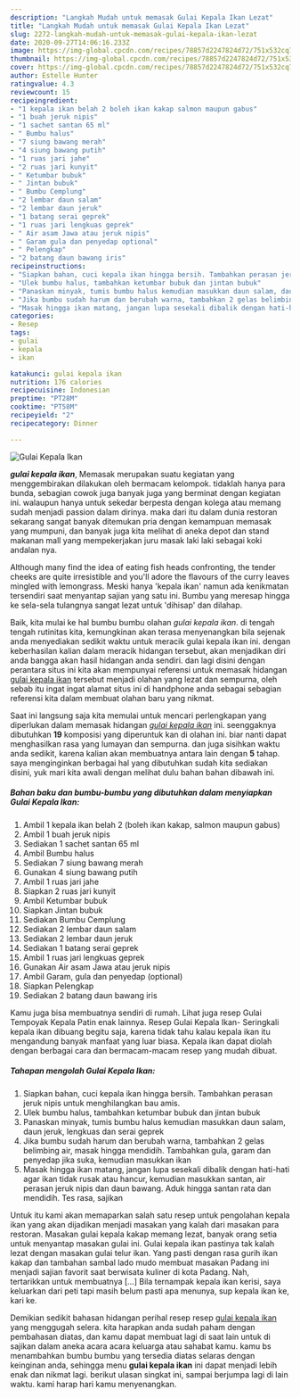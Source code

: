 ```yaml
---
description: "Langkah Mudah untuk memasak Gulai Kepala Ikan Lezat"
title: "Langkah Mudah untuk memasak Gulai Kepala Ikan Lezat"
slug: 2272-langkah-mudah-untuk-memasak-gulai-kepala-ikan-lezat
date: 2020-09-27T14:06:16.233Z
image: https://img-global.cpcdn.com/recipes/78857d2247824d72/751x532cq70/gulai-kepala-ikan-foto-resep-utama.jpg
thumbnail: https://img-global.cpcdn.com/recipes/78857d2247824d72/751x532cq70/gulai-kepala-ikan-foto-resep-utama.jpg
cover: https://img-global.cpcdn.com/recipes/78857d2247824d72/751x532cq70/gulai-kepala-ikan-foto-resep-utama.jpg
author: Estelle Hunter
ratingvalue: 4.3
reviewcount: 15
recipeingredient:
- "1 kepala ikan belah 2 boleh ikan kakap salmon maupun gabus"
- "1 buah jeruk nipis"
- "1 sachet santan 65 ml"
- " Bumbu halus"
- "7 siung bawang merah"
- "4 siung bawang putih"
- "1 ruas jari jahe"
- "2 ruas jari kunyit"
- " Ketumbar bubuk"
- " Jintan bubuk"
- " Bumbu Cemplung"
- "2 lembar daun salam"
- "2 lembar daun jeruk"
- "1 batang serai geprek"
- "1 ruas jari lengkuas geprek"
- " Air asam Jawa atau jeruk nipis"
- " Garam gula dan penyedap optional"
- " Pelengkap"
- "2 batang daun bawang iris"
recipeinstructions:
- "Siapkan bahan, cuci kepala ikan hingga bersih. Tambahkan perasan jeruk nipis untuk menghilangkan bau amis."
- "Ulek bumbu halus, tambahkan ketumbar bubuk dan jintan bubuk"
- "Panaskan minyak, tumis bumbu halus kemudian masukkan daun salam, daun jeruk, lengkuas dan serai geprek"
- "Jika bumbu sudah harum dan berubah warna, tambahkan 2 gelas belimbing air, masak hingga mendidih. Tambahkan gula, garam dan penyedap jika suka, kemudian masukkan ikan"
- "Masak hingga ikan matang, jangan lupa sesekali dibalik dengan hati-hati agar ikan tidak rusak atau hancur, kemudian masukkan santan, air perasan jeruk nipis dan daun bawang. Aduk hingga santan rata dan mendidih. Tes rasa, sajikan"
categories:
- Resep
tags:
- gulai
- kepala
- ikan

katakunci: gulai kepala ikan 
nutrition: 176 calories
recipecuisine: Indonesian
preptime: "PT28M"
cooktime: "PT58M"
recipeyield: "2"
recipecategory: Dinner

---
```



![Gulai Kepala Ikan](https://img-global.cpcdn.com/recipes/78857d2247824d72/751x532cq70/gulai-kepala-ikan-foto-resep-utama.jpg)

<b><i>gulai kepala ikan</i></b>, Memasak merupakan suatu kegiatan yang menggembirakan dilakukan oleh bermacam kelompok. tidaklah hanya para bunda, sebagian cowok juga banyak juga yang berminat dengan kegiatan ini. walaupun hanya untuk sekedar berpesta dengan kolega atau memang sudah menjadi passion dalam dirinya. maka dari itu dalam dunia restoran sekarang sangat banyak ditemukan pria dengan kemampuan memasak yang mumpuni, dan banyak juga kita melihat di aneka depot dan stand makanan mall yang mempekerjakan juru masak laki laki sebagai koki andalan nya.

Although many find the idea of eating fish heads confronting, the tender cheeks are quite irresistible and you&#39;ll adore the flavours of the curry leaves mingled with lemongrass. Meski hanya &#39;kepala ikan&#39; namun ada kenikmatan tersendiri saat menyantap sajian yang satu ini. Bumbu yang meresap hingga ke sela-sela tulangnya sangat lezat untuk &#39;dihisap&#39; dan dilahap.

Baik, kita mulai ke hal bumbu bumbu olahan <i>gulai kepala ikan</i>. di tengah tengah rutinitas kita, kemungkinan akan terasa menyenangkan bila sejenak anda menyediakan sedikit waktu untuk meracik gulai kepala ikan ini. dengan keberhasilan kalian dalam meracik hidangan tersebut, akan menjadikan diri anda bangga akan hasil hidangan anda sendiri. dan lagi disini dengan perantara situs ini kita akan mempunyai referensi untuk memasak hidangan <u>gulai kepala ikan</u> tersebut menjadi olahan yang lezat dan sempurna, oleh sebab itu ingat ingat alamat situs ini di handphone anda sebagai sebagian referensi kita dalam membuat olahan baru yang nikmat.


Saat ini langsung saja kita memulai untuk mencari perlengkapan yang diperlukan dalam memasak hidangan <u><i>gulai kepala ikan</i></u> ini. seenggaknya dibutuhkan <b>19</b> komposisi yang diperuntuk kan di olahan ini. biar nanti dapat menghasilkan rasa yang lumayan dan sempurna. dan juga sisihkan waktu anda sedikit, karena kalian akan membuatnya antara lain dengan <b>5</b> tahap. saya menginginkan berbagai hal yang dibutuhkan sudah kita sediakan disini, yuk mari kita awali dengan melihat dulu bahan bahan dibawah ini.

<!--inarticleads1-->

##### Bahan baku dan bumbu-bumbu yang dibutuhkan dalam menyiapkan Gulai Kepala Ikan:

1. Ambil 1 kepala ikan belah 2 (boleh ikan kakap, salmon maupun gabus)
1. Ambil 1 buah jeruk nipis
1. Sediakan 1 sachet santan 65 ml
1. Ambil  Bumbu halus
1. Sediakan 7 siung bawang merah
1. Gunakan 4 siung bawang putih
1. Ambil 1 ruas jari jahe
1. Siapkan 2 ruas jari kunyit
1. Ambil  Ketumbar bubuk
1. Siapkan  Jintan bubuk
1. Sediakan  Bumbu Cemplung
1. Sediakan 2 lembar daun salam
1. Sediakan 2 lembar daun jeruk
1. Sediakan 1 batang serai geprek
1. Ambil 1 ruas jari lengkuas geprek
1. Gunakan  Air asam Jawa atau jeruk nipis
1. Ambil  Garam, gula dan penyedap (optional)
1. Siapkan  Pelengkap
1. Sediakan 2 batang daun bawang iris


Kamu juga bisa membuatnya sendiri di rumah. Lihat juga resep Gulai Tempoyak Kepala Patin enak lainnya. Resep Gulai Kepala Ikan- Seringkali kepala ikan dibuang begitu saja, karena tidak tahu kalau kepala ikan itu mengandung banyak manfaat yang luar biasa. Kepala ikan dapat diolah dengan berbagai cara dan bermacam-macam resep yang mudah dibuat. 

<!--inarticleads2-->

##### Tahapan mengolah Gulai Kepala Ikan:

1. Siapkan bahan, cuci kepala ikan hingga bersih. Tambahkan perasan jeruk nipis untuk menghilangkan bau amis.
1. Ulek bumbu halus, tambahkan ketumbar bubuk dan jintan bubuk
1. Panaskan minyak, tumis bumbu halus kemudian masukkan daun salam, daun jeruk, lengkuas dan serai geprek
1. Jika bumbu sudah harum dan berubah warna, tambahkan 2 gelas belimbing air, masak hingga mendidih. Tambahkan gula, garam dan penyedap jika suka, kemudian masukkan ikan
1. Masak hingga ikan matang, jangan lupa sesekali dibalik dengan hati-hati agar ikan tidak rusak atau hancur, kemudian masukkan santan, air perasan jeruk nipis dan daun bawang. Aduk hingga santan rata dan mendidih. Tes rasa, sajikan


Untuk itu kami akan memaparkan salah satu resep untuk pengolahan kepala ikan yang akan dijadikan menjadi masakan yang kalah dari masakan para restoran. Masakan gulai kepala kakap memang lezat, banyak orang setia untuk menyantap masakan gulai ini. Gulai kepala ikan pastinya tak kalah lezat dengan masakan gulai telur ikan. Yang pasti dengan rasa gurih ikan kakap dan tambahan sambal lado mudo membuat masakan Padang ini menjadi sajian favorit saat berwisata kuliner di kota Padang. Nah, tertarikkan untuk membuatnya […] Bila ternampak kepala ikan kerisi, saya keluarkan dari peti tapi masih belum pasti apa menunya, sup kepala ikan ke, kari ke. 

Demikian sedikit bahasan hidangan perihal resep resep <u>gulai kepala ikan</u> yang menggugah selera. kita harapkan anda sudah paham dengan pembahasan diatas, dan kamu dapat membuat lagi di saat lain untuk di sajikan dalam aneka acara acara keluarga atau sahabat kamu. kamu bs menambahkan bumbu bumbu yang tersedia diatas selaras dengan keinginan anda, sehingga menu <b>gulai kepala ikan</b> ini dapat menjadi lebih enak dan nikmat lagi. berikut ulasan singkat ini, sampai berjumpa lagi di lain waktu. kami harap hari kamu menyenangkan.

